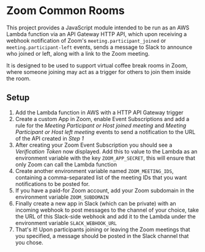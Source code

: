 # Zoom Common Rooms

This project provides a JavaScript module intended to be run as an AWS Lambda function via an API Gateway HTTP API, which upon receiving a webhook notification of Zoom's `meeting.participant_joined` or `meeting.participant-left` events, sends a message to Slack to announce who joined or left, along with a link to the Zoom meeting.

It is designed to be used to support virtual coffee break rooms in Zoom, where someone joining may act as a trigger for others to join them inside the room.

## Setup

1. Add the Lambda function in AWS with a HTTP API Gateway trigger
2. Create a custom App in Zoom, enable Event Subscriptions and add a rule for the _Meeting Participant or Host joined meeting_ and _Meeting Participant or Host left meeting_ events to send a notification to the URL of the API created in _Step 1_
3. After creating your Zoom Event Subscription you should see a _Verification Token_ now displayed. Add this to value to the Lambda as an environment variable with the key `ZOOM_APP_SECRET`, this will ensure that only Zoom can call the Lambda function
4. Create another environment variable named `ZOOM_MEETING_IDS`, containing a comma-separated list of the meeting IDs that you want notifications to be posted for.
5. If you have a paid-for Zoom account, add your Zoom subdomain in the environment variable `ZOOM_SUBDOMAIN`
6. Finally create a new app in Slack (which can be private) with an incoming webhook to post messages to the channel of your choice, take the URL of this Slack-side webhook and add it to the Lambda under the environment variable `SLACK_WEBHOOK_URL`
7. That's it! Upon participants joining or leaving the Zoom meetings that you specified, a message should be posted in the Slack channel that you chose.

